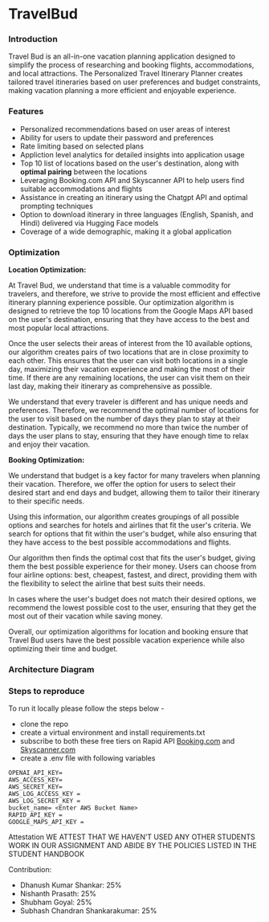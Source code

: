 # TravelBud

### Introduction

Travel Bud is an all-in-one vacation planning application designed to simplify the process of researching and booking flights, accommodations, and local attractions. The Personalized Travel Itinerary Planner creates tailored travel itineraries based on user preferences and budget constraints, making vacation planning a more efficient and enjoyable experience.

### Features

- Personalized recommendations based on user areas of interest
- Ability for users to update their password and preferences
- Rate limiting based on selected plans
- Appliction level analytics for detailed insights into application usage
- Top 10 list of locations based on the user's destination, along with **optimal pairing** between the locations
- Leveraging Booking.com API and Skyscanner API to help users find suitable accommodations and flights
- Assistance in creating an itinerary using the Chatgpt API and optimal prompting techniques
- Option to download itinerary in three languages (English, Spanish, and Hindi) delivered via Hugging Face models
- Coverage of a wide demographic, making it a global application


### Optimization 
**Location Optimization:**

At Travel Bud, we understand that time is a valuable commodity for travelers, and therefore, we strive to provide the most efficient and effective itinerary planning experience possible. Our optimization algorithm is designed to retrieve the top 10 locations from the Google Maps API based on the user's destination, ensuring that they have access to the best and most popular local attractions.

Once the user selects their areas of interest from the 10 available options, our algorithm creates pairs of two locations that are in close proximity to each other. This ensures that the user can visit both locations in a single day, maximizing their vacation experience and making the most of their time. If there are any remaining locations, the user can visit them on their last day, making their itinerary as comprehensive as possible.

We understand that every traveler is different and has unique needs and preferences. Therefore, we recommend the optimal number of locations for the user to visit based on the number of days they plan to stay at their destination. Typically, we recommend no more than twice the number of days the user plans to stay, ensuring that they have enough time to relax and enjoy their vacation.

**Booking Optimization:**

We understand that budget is a key factor for many travelers when planning their vacation. Therefore, we offer the option for users to select their desired start and end days and budget, allowing them to tailor their itinerary to their specific needs.

Using this information, our algorithm creates groupings of all possible options and searches for hotels and airlines that fit the user's criteria. We search for options that fit within the user's budget, while also ensuring that they have access to the best possible accommodations and flights.

Our algorithm then finds the optimal cost that fits the user's budget, giving them the best possible experience for their money. Users can choose from four airline options: best, cheapest, fastest, and direct, providing them with the flexibility to select the airline that best suits their needs.

In cases where the user's budget does not match their desired options, we recommend the lowest possible cost to the user, ensuring that they get the most out of their vacation while saving money.

Overall, our optimization algorithms for location and booking ensure that Travel Bud users have the best possible vacation experience while also optimizing their time and budget.

### Architecture Diagram


### Steps to reproduce
To run it locally please follow the steps below - 
- clone the repo 
- create a virtual environment and install requirements.txt
- subscribe to both these free tiers on Rapid API [Booking.com](https://rapidapi.com/tipsters/api/booking-com) and [Skyscanner.com](https://rapidapi.com/3b-data-3b-data-default/api/skyscanner44/)
- create a .env file with following variables
```
OPENAI_API_KEY=
AWS_ACCESS_KEY=
AWS_SECRET_KEY=
AWS_LOG_ACCESS_KEY = 
AWS_LOG_SECRET_KEY = 
bucket_name= <Enter AWS Bucket Name>
RAPID_API_KEY =
GOOGLE_MAPS_API_KEY = 
```


Attestation
WE ATTEST THAT WE HAVEN’T USED ANY OTHER STUDENTS WORK IN OUR ASSIGNMENT AND ABIDE BY THE POLICIES LISTED IN THE STUDENT HANDBOOK

Contribution:

- Dhanush Kumar Shankar: 25% 
- Nishanth Prasath: 25%
- Shubham Goyal: 25%
- Subhash Chandran Shankarakumar: 25%
